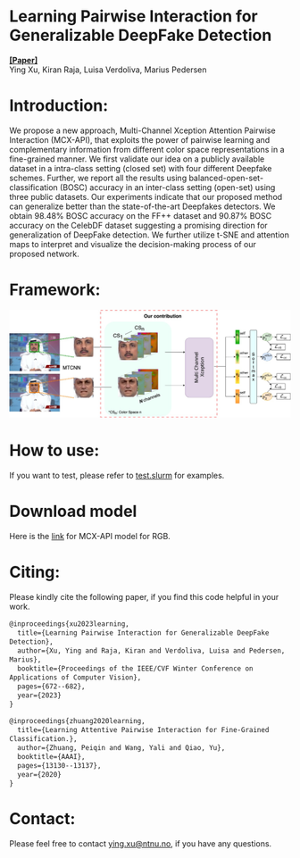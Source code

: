 # Learning Pairwise Interaction for Generalizable DeepFake Detection
[**[Paper]**](https://openaccess.thecvf.com/content/WACV2023W/XAI4B/html/Xu_Learning_Pairwise_Interaction_for_Generalizable_DeepFake_Detection_WACVW_2023_paper.html)\
Ying Xu, Kiran Raja, Luisa Verdoliva, Marius Pedersen
# Introduction:
We propose a new approach, Multi-Channel Xception Attention Pairwise Interaction (MCX-API), that exploits the power of pairwise learning and complementary information from different color space representations in a fine-grained manner. We first validate our idea on a publicly available dataset in a intra-class setting (closed set) with four different Deepfake schemes. Further, we report all the results using balanced-open-set-classification (BOSC) accuracy in an inter-class setting (open-set) using three public datasets. Our experiments indicate that our proposed method can generalize better than the state-of-the-art Deepfakes detectors. We obtain 98.48% BOSC accuracy on the FF++ dataset and 90.87% BOSC accuracy on the CelebDF dataset suggesting a promising direction for generalization of DeepFake detection. We further utilize t-SNE and attention maps to interpret and visualize the decision-making process of our proposed network.
# Framework:
![Framework](/figures/mcx-api.jpeg)

# How to use:
If you want to test, please refer to [test.slurm](test.slurm) for examples.

# Download model
Here is the [link](https://drive.google.com/drive/folders/1jMdXLp3LhG06YQQicRu00aducCa2hcOT?usp=sharing) for MCX-API model for RGB. 

# Citing:
Please kindly cite the following paper, if you find this code helpful in your work.
```
@inproceedings{xu2023learning,
  title={Learning Pairwise Interaction for Generalizable DeepFake Detection},
  author={Xu, Ying and Raja, Kiran and Verdoliva, Luisa and Pedersen, Marius},
  booktitle={Proceedings of the IEEE/CVF Winter Conference on Applications of Computer Vision},
  pages={672--682},
  year={2023}
}
```
```
@inproceedings{zhuang2020learning,
  title={Learning Attentive Pairwise Interaction for Fine-Grained Classification.},
  author={Zhuang, Peiqin and Wang, Yali and Qiao, Yu},
  booktitle={AAAI},
  pages={13130--13137},
  year={2020}
}
```
# Contact:
Please feel free to contact ying.xu@ntnu.no, if you have any questions.


